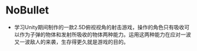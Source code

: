 # NoBullet
- 学习Unity期间制作的一款2.5D俯视视角的射击游戏，操作的角色只有吸收可以作为子弹的物体和发射所吸收的物体两种能力。运用这两种能力在应对一波又一波敌人的来袭，生存得更久就是游戏的目的。
